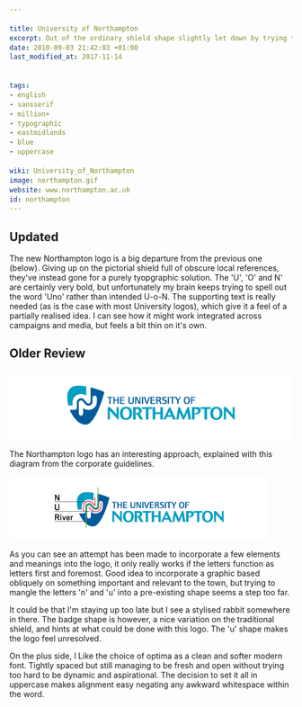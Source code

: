 ```yaml
---

title: University of Northampton
excerpt: Out of the ordinary shield shape slightly let down by trying to do too much.
date: 2010-09-03 21:42:03 +01:00
last_modified_at: 2017-11-14


tags:
- english
- sansserif
- million+
- typographic
- eastmidlands
- blue
- uppercase

wiki: University_of_Northampton
image: northampton.gif
website: www.northampton.ac.uk
id: northampton
---
```


## Updated

The new Northampton logo is a big departure from the previous one (below). Giving up on the pictorial shield full of obscure local references, they've instead gone for a purely tyopgraphic solution. The 'U', 'O' and N' are certainly very bold, but unfortunately my brain keeps trying to spell out the word 'Uno' rather than intended U-o-N. The supporting text is really needed (as is the case with most University logos), which give it a feel of a partially realised idea. I can see how it might work integrated across campaigns and media, but feels a bit thin on it's own.

## Older Review

![Old Logo](/images/unilogos/northampton-old.gif)

The Northampton logo has an interesting approach, explained with this diagram from the corporate guidelines.

![Article image](/images/unilogos/northampton-Article.gif)

As you can see an attempt has been made to incorporate a few elements and meanings into the logo, it only really works if the letters function as letters first and foremost. Good idea to incorporate a graphic based obliquely on something important and relevant to the town, but trying to mangle the letters 'n' and 'u' into a pre-existing shape seems a step too far.

It could be that I'm staying up too late but I see a stylised rabbit somewhere in there. The badge shape is however, a nice variation on the traditional shield, and hints at what could be done with this logo. The 'u' shape makes the logo feel unresolved.

On the plus side, I Like the choice of optima as a clean and softer modern font. Tightly spaced but still managing to be fresh and open without trying too hard to be dynamic and aspirational. The decision to set it all in uppercase makes alignment easy negating any awkward whitespace within the word.
